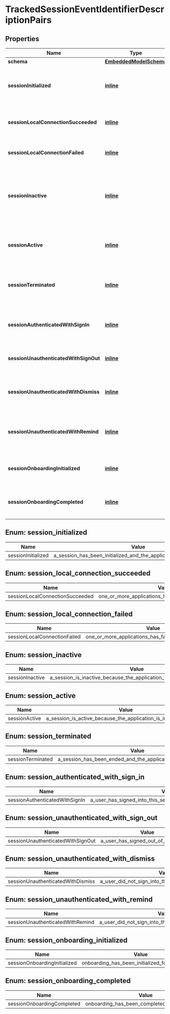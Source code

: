 
# TrackedSessionEventIdentifierDescriptionPairs

## Properties
Name | Type | Description | Notes
------------ | ------------- | ------------- | -------------
**schema** | [**EmbeddedModelSchema**](EmbeddedModelSchema) |  |  [optional]
**sessionInitialized** | [**inline**](#SessionInitialized) | The key value pair for an application being opened. |  [optional]
**sessionLocalConnectionSucceeded** | [**inline**](#SessionLocalConnectionSucceeded) | There was a successful connection locally |  [optional]
**sessionLocalConnectionFailed** | [**inline**](#SessionLocalConnectionFailed) | There was a failed connection locally |  [optional]
**sessionInactive** | [**inline**](#SessionInactive) | If the current application is in the background or not, could also be minimized. |  [optional]
**sessionActive** | [**inline**](#SessionActive) | If the application has been brought to the forground. |  [optional]
**sessionTerminated** | [**inline**](#SessionTerminated) | If the user has closed the application, thus ending the session. |  [optional]
**sessionAuthenticatedWithSignIn** | [**inline**](#SessionAuthenticatedWithSignIn) | A user has signed into this session with a an external account |  [optional]
**sessionUnauthenticatedWithSignOut** | [**inline**](#SessionUnauthenticatedWithSignOut) | A user has signed out of this session |  [optional]
**sessionUnauthenticatedWithDismiss** | [**inline**](#SessionUnauthenticatedWithDismiss) | A user did not sign into the session with a dismissal |  [optional]
**sessionUnauthenticatedWithRemind** | [**inline**](#SessionUnauthenticatedWithRemind) | A user did not sign into the session with a reminder |  [optional]
**sessionOnboardingInitialized** | [**inline**](#SessionOnboardingInitialized) | Onboarding has been initialized for this session |  [optional]
**sessionOnboardingCompleted** | [**inline**](#SessionOnboardingCompleted) | Onboarding has been completed for this session |  [optional]


<a id="SessionInitialized"></a>
## Enum: session_initialized
Name | Value
---- | -----
sessionInitialized | a_session_has_been_initialized_and_the_application_has_been_opened


<a id="SessionLocalConnectionSucceeded"></a>
## Enum: session_local_connection_succeeded
Name | Value
---- | -----
sessionLocalConnectionSucceeded | one_or_more_applications_has_successfully_connected


<a id="SessionLocalConnectionFailed"></a>
## Enum: session_local_connection_failed
Name | Value
---- | -----
sessionLocalConnectionFailed | one_or_more_applications_has_failed_to_connect_locally


<a id="SessionInactive"></a>
## Enum: session_inactive
Name | Value
---- | -----
sessionInactive | a_session_is_inactive_because_the_application_is_not_in_the_foreground


<a id="SessionActive"></a>
## Enum: session_active
Name | Value
---- | -----
sessionActive | a_session_is_active_because_the_application_is_in_the_foreground


<a id="SessionTerminated"></a>
## Enum: session_terminated
Name | Value
---- | -----
sessionTerminated | a_session_has_been_ended_and_the_application_has_been_closed


<a id="SessionAuthenticatedWithSignIn"></a>
## Enum: session_authenticated_with_sign_in
Name | Value
---- | -----
sessionAuthenticatedWithSignIn | a_user_has_signed_into_this_session_with_a_an_external_account


<a id="SessionUnauthenticatedWithSignOut"></a>
## Enum: session_unauthenticated_with_sign_out
Name | Value
---- | -----
sessionUnauthenticatedWithSignOut | a_user_has_signed_out_of_this_session


<a id="SessionUnauthenticatedWithDismiss"></a>
## Enum: session_unauthenticated_with_dismiss
Name | Value
---- | -----
sessionUnauthenticatedWithDismiss | a_user_did_not_sign_into_the_session_with_a_dismissal


<a id="SessionUnauthenticatedWithRemind"></a>
## Enum: session_unauthenticated_with_remind
Name | Value
---- | -----
sessionUnauthenticatedWithRemind | a_user_did_not_sign_into_the_session_with_a_reminder


<a id="SessionOnboardingInitialized"></a>
## Enum: session_onboarding_initialized
Name | Value
---- | -----
sessionOnboardingInitialized | onboarding_has_been_initialized_for_this_session


<a id="SessionOnboardingCompleted"></a>
## Enum: session_onboarding_completed
Name | Value
---- | -----
sessionOnboardingCompleted | onboarding_has_been_completed_for_this_session



